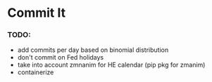 # Commit It

### TODO:
* add commits per day based on binomial distribution
* don't commit on Fed holidays
* take into account zmnanim for HE calendar (pip pkg for zmanim)
* containerize
